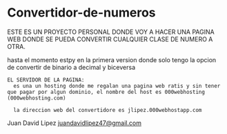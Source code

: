 # Convertidor-de-numeros

ESTE ES UN PROYECTO PERSONAL DONDE VOY A HACER UNA PAGINA WEB DONDE SE PUEDA CONVERTIR CUALQUIER CLASE DE NUMERO A OTRA.

hasta el momento estpy en la primera version donde solo tengo la opcion de convertir de binario a decimal y biceversa

    EL SERVIDOR DE LA PAGINA:
      es una un hosting donde me regalan una pagina web ratis y sin tener que pagar por algun dominio, el nombre del host es 000webhosting (000webhosting.com)
      
      la direccion web del convertidore es jlipez.000webhostapp.com
      
 
 
 
 Juan David Lipez
 juandavidlipez47@gmail.com
